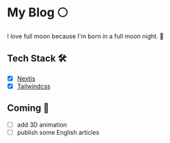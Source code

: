 # My Blog 🌕

I love full moon because I'm born in a full moon night. 🌝

## Tech Stack 🛠️
- [x] [Nextjs](https://nextjs.org/)
- [x] [Tailwindcss](https://tailwindcss.com/)

## Coming 📅
- [ ] add 3D animation
- [ ] publish some English articles
